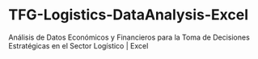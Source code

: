 # TFG-Logistics-DataAnalysis-Excel
Análisis de Datos Económicos y Financieros para la Toma de Decisiones Estratégicas en el Sector Logístico | Excel
